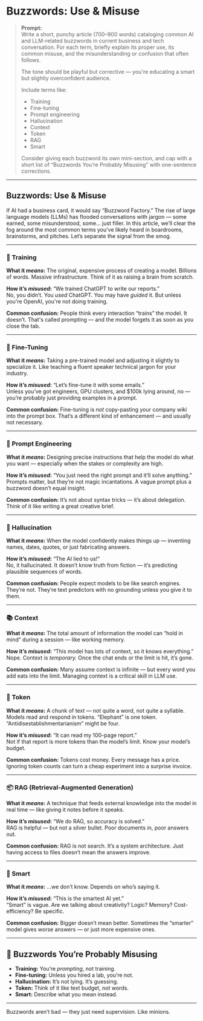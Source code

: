 



# Buzzwords: Use & Misuse

> **Prompt:**  
> Write a short, punchy article (700–900 words) cataloging common AI and LLM-related buzzwords in current business and tech conversation. For each term, briefly explain its proper use, its common misuse, and the misunderstanding or confusion that often follows.  
>  
> The tone should be playful but corrective — you're educating a smart but slightly overconfident audience.  
>  
> Include terms like:  
> - Training  
> - Fine-tuning  
> - Prompt engineering  
> - Hallucination  
> - Context  
> - Token  
> - RAG  
> - Smart  
>  
> Consider giving each buzzword its own mini-section, and cap with a short list of “Buzzwords You’re Probably Misusing” with one-sentence corrections.

---

## Buzzwords: Use & Misuse

If AI had a business card, it would say “Buzzword Factory.” The rise of large language models (LLMs) has flooded conversations with jargon — some earned, some misunderstood, some... just filler. In this article, we’ll clear the fog around the most common terms you’ve likely heard in boardrooms, brainstorms, and pitches. Let’s separate the signal from the smog.

---

### 🧠 Training  
**What it *means*:** The original, expensive process of creating a model. Billions of words. Massive infrastructure. Think of it as raising a brain from scratch.

**How it’s *misused*:** “We trained ChatGPT to write our reports.”  
No, you didn’t. You *used* ChatGPT. You may have *guided* it. But unless you're OpenAI, you're not doing training.

**Common confusion:** People think every interaction “trains” the model. It doesn’t. That's called prompting — and the model forgets it as soon as you close the tab.

---

### 🔧 Fine-Tuning  
**What it *means*:** Taking a pre-trained model and adjusting it slightly to specialize it. Like teaching a fluent speaker technical jargon for your industry.

**How it’s *misused*:** “Let’s fine-tune it with some emails.”  
Unless you’ve got engineers, GPU clusters, and $100k lying around, no — you’re probably just providing examples in a prompt.

**Common confusion:** Fine-tuning is *not* copy-pasting your company wiki into the prompt box. That’s a different kind of enhancement — and usually not necessary.

---

### 🎯 Prompt Engineering  
**What it *means*:** Designing precise instructions that help the model do what you want — especially when the stakes or complexity are high.

**How it’s *misused*:** “You just need the right prompt and it’ll solve anything.”  
Prompts matter, but they’re not magic incantations. A vague prompt plus a buzzword doesn’t equal insight.

**Common confusion:** It’s not about syntax tricks — it’s about delegation. Think of it like writing a great creative brief.

---

### 🤯 Hallucination  
**What it *means*:** When the model confidently makes things up — inventing names, dates, quotes, or just fabricating answers.

**How it’s *misused*:** “The AI lied to us!”  
No, it hallucinated. It doesn’t know truth from fiction — it’s predicting plausible sequences of words.

**Common confusion:** People expect models to be like search engines. They’re not. They’re text predictors with no grounding unless you give it to them.

---

### 📚 Context  
**What it *means*:** The total amount of information the model can “hold in mind” during a session — like working memory.

**How it’s *misused*:** “This model has lots of context, so it knows everything.”  
Nope. Context is *temporary.* Once the chat ends or the limit is hit, it’s gone.

**Common confusion:** Many assume context is infinite — but every word you add eats into the limit. Managing context is a critical skill in LLM use.

---

### 🔡 Token  
**What it *means*:** A chunk of text — not quite a word, not quite a syllable. Models read and respond in tokens. “Elephant” is one token. “Antidisestablishmentarianism” might be four.

**How it’s *misused*:** “It can read my 100-page report.”  
Not if that report is more tokens than the model’s limit. Know your model’s budget.

**Common confusion:** Tokens cost money. Every message has a price. Ignoring token counts can turn a cheap experiment into a surprise invoice.

---

### 📦 RAG (Retrieval-Augmented Generation)  
**What it *means*:** A technique that feeds external knowledge into the model in real time — like giving it notes before it speaks.

**How it’s *misused*:** “We do RAG, so accuracy is solved.”  
RAG is helpful — but not a silver bullet. Poor documents in, poor answers out.

**Common confusion:** RAG is not search. It’s a system architecture. Just having access to files doesn’t mean the answers improve.

---

### 🤖 Smart  
**What it *means*:** …we don’t know. Depends on who’s saying it.

**How it’s *misused*:** “This is the smartest AI yet.”  
“Smart” is vague. Are we talking about creativity? Logic? Memory? Cost-efficiency? Be specific.

**Common confusion:** Bigger doesn’t mean better. Sometimes the “smarter” model gives worse answers — or just more expensive ones.

---

## 🚫 Buzzwords You’re Probably Misusing

- **Training:** You’re *prompting*, not training.
- **Fine-tuning:** Unless you hired a lab, you’re not.
- **Hallucination:** It’s not lying. It’s guessing.
- **Token:** Think of it like text budget, not words.
- **Smart:** Describe what you mean instead.

---

Buzzwords aren’t bad — they just need supervision. Like minions.